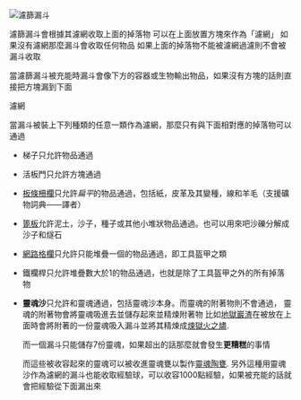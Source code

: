 ![濾篩漏斗](block:betterwithmods:single_machine@2)

濾篩漏斗會根據其濾網收取上面的掉落物
可以在上面放置方塊來作為「濾網」
如果沒有濾網那麼漏斗會收取任何物品
如果上面的掉落物不能被濾網過濾則不會被漏斗收取


當濾篩漏斗被充能時漏斗會像下方的容器或生物輸出物品，如果沒有方塊的話則直接把方塊漏到下面

濾網

當漏斗被裝上下列種類的任意一類作為濾網，那麼只有與下面相對應的掉落物可以通過

* 梯子只允許物品通過
* 活板門只允許方塊通過
* [板條柵欄](decoration.md)只允許*扁平*的物品通過，包括紙，皮革及其變種，線和羊毛（支援礦物詞典——譯者）
* [篦板](decoration.md)允許泥土，沙子，種子或其他小堆狀物品通過。也可以用來吧沙礫分解成沙子和燧石
* [網路格欄](decoration.md)只允許只能堆疊一個的物品通過，即工具盔甲之類
* 鐵欄桿只允許堆疊數大於1的物品通過，也就是除了工具盔甲之外的所有掉落物
* **靈魂沙**只允許和靈魂通過，包括靈魂沙本身。而靈魂的附著物則不會通過， 靈魂的附著物會將靈魂吸進去並儲存起來並精煉附著物
比如[地獄巖渣](../items/ground_netherrack.md)在被放在上面時會將附著的一份靈魂吸入漏斗並將其精煉成[煉獄火之燼](../items/hellfire_dust.md).

    而一個漏斗只能儲存7份靈魂，如果超出的話那麼就會發生**更糟糕**的事情

    而這些被收容起來的靈魂可以被收進靈魂甕以製作[靈魂陶甕](soul_urn.md). 
     另外這種用靈魂沙作為濾網的漏斗也能收取經驗球，可以收容1000點經驗，如果被充能的話就會把經驗從下面漏出來
 